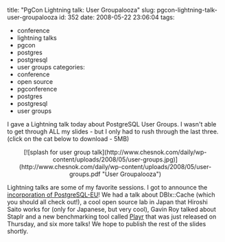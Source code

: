 title: "PgCon Lightning talk: User Groupalooza"
slug: pgcon-lightning-talk-user-groupalooza
id: 352
date: 2008-05-22 23:06:04
tags: 
- conference
- lightning talks
- pgcon
- postgres
- postgresql
- user groups
categories: 
- conference
- open source
- pgconference
- postgres
- postgresql
- user groups

I gave a Lightning talk today about PostgreSQL User Groups.  I wasn't able to get through ALL my slides - but I only had to rush through the last three.  (click on the cat below to download - 5MB)

<center>[![splash for user group talk](http://www.chesnok.com/daily/wp-content/uploads/2008/05/user-groups.jpg)](http://www.chesnok.com/daily/wp-content/uploads/2008/05/user-groups.pdf "User Groupalooza")</center>

Lightning talks are some of my favorite sessions.  I got to announce the[ incorporation of PostgreSQL-EU](http://people.planetpostgresql.org/mha/index.php?/archives/172-Welcome-PostgreSQL-Europe.html)!  We had a talk about DBIx::Cache (which you should all check out!), a cool open source lab in Japan that Hiroshi Saito works for (only for Japanese, but very cool), Gavin Roy talked about Staplr and a new benchmarking tool called [Playr](https://area51.myyearbook.com/trac.cgi/wiki/Playr) that was just released on Thursday, and six more talks!  We hope to publish the rest of the slides shortly.
